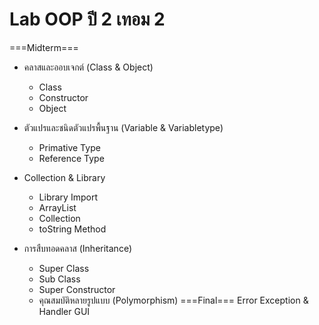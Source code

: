 Lab OOP ปี 2 เทอม 2
==================
===Midterm===

*  คลาสและออบเจกต์ (Class & Object) 
    -  Class 
    -  Constructor
    -  Object

*  ตัวแปรและชนิดตัวแปรพื้นฐาน (Variable & Variabletype)
    -  Primative Type
    -  Reference Type

*  Collection & Library
    -  Library Import
    -  ArrayList
    -  Collection
    -  toString Method

*  การสืบทอดคลาส (Inheritance)
    -  Super Class
    -  Sub Class
    -  Super Constructor
    -  คุณสมบัติหลายรูปแบบ (Polymorphism)
===Final===
Error Exception & Handler
GUI
